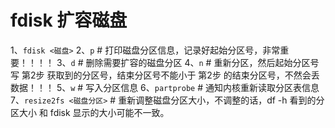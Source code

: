 # fdisk 扩容磁盘

1、`fdisk <磁盘>`
2、`p` # 打印磁盘分区信息，记录好起始分区号，非常重要！！！！
3、`d` # 删除需要扩容的磁盘分区
4、`n` # 重新分区，然后起始分区号写 第2步 获取到的分区号，结束分区号不能小于 第2步 的结束分区号，不然会丢数据！！！
5、`w` # 写入分区信息
6、`partprobe` # 通知内核重新读取分区表信息
7、`resize2fs <磁盘分区>` # 重新调整磁盘分区大小，不调整的话，df -h 看到的分区大小 和 fdisk 显示的大小可能不一致。
